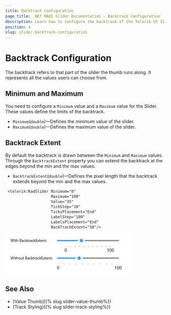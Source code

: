 ```yaml
---
title: Backtrack Configuration
page_title: .NET MAUI Slider Documentation - Backtrack Configuration
description: Learn how to configure the backtrack of the Telerik UI Slider for .NET MAUI provides - set the min and max values and choose if the backtrack should extend beyond them.
position: 4
slug: slider-backtrack-configuration
---
```


# Backtrack Configuration

The backtrack refers to that part of the slider the thumb runs along. It represents all the values users can choose from.

## Minimum and Maximum

You need to configure a `Minimum` value and a `Maximum` value for the Slider. These values define the limits of the backtrack.

* `Minimum`(`double`)&mdash;Defines the minimum value of the slider.
* `Maximum`(`double`)&mdash;Defines the maximum value of the slider.

<snippet id='slider-getting-started-xaml' />

## Backtrack Extent

By default the backtrack is drawn between the `Minimum` and `Maximum` values. Through the `BacktrackExtent` property you can extend the backtrack at the edges beyond the min and the max values.

* `BacktrackExtent`(`double`)&mdash;Defines the pixel length that the backtrack extends beyond the min and the max values.

```XAML
 <telerik:RadSlider Minimum="0"
                    Maximum="100"
                    Value="35"
                    TickStep="10"
                    TicksPlacement="End"
                    LabelStep="100"
                    LabelsPlacement="End"
                    BackTrackExtent="50"/>
```

![Telerik Slider for .NET MAUI Backtrack Extent](images/slider-backtrack-extent.png)

## See Also

* [Value Thumb]({% slug slider-value-thumb%})
* [Track Styling]({% slug slider-track-styling%})

